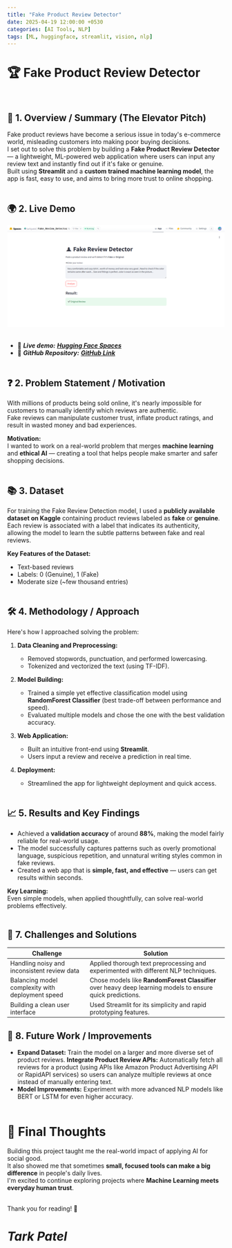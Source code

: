 ```yaml
---
title: "Fake Product Review Detector"
date: 2025-04-19 12:00:00 +0530
categories: [AI Tools, NLP]
tags: [ML, huggingface, streamlit, vision, nlp]
---
```



# 🏆 Fake Product Review Detector <br><br>


## 🚀 1. Overview / Summary (The Elevator Pitch)

Fake product reviews have become a serious issue in today's e-commerce world, misleading customers into making poor buying decisions.  
I set out to solve this problem by building a **Fake Product Review Detector** — a lightweight, ML-powered web application where users can input any review text and instantly find out if it's fake or genuine.  
Built using **Streamlit** and a **custom trained machine learning model**, the app is fast, easy to use, and aims to bring more trust to online shopping. <br><br>

## 🌍  2. Live Demo
![Fake Product Review Detector System](/assets/images/fake-review.png) <br><br>

- 🔗 _**Live demo:** [**Hugging Face Spaces**](https://huggingface.co/spaces/tarkpatel/Fake_Review_Detector)_
- 🔗 _**GitHub Repository:** [**GitHub Link**](https://github.com/tarkptel/Fake_Review_Detector)_ <br><br>



## ❓ 2. Problem Statement / Motivation

With millions of products being sold online, it's nearly impossible for customers to manually identify which reviews are authentic.  
Fake reviews can manipulate customer trust, inflate product ratings, and result in wasted money and bad experiences.

**Motivation:**  
I wanted to work on a real-world problem that merges **machine learning** and **ethical AI** — creating a tool that helps people make smarter and safer shopping decisions. <br><br>


## 📚 3. Dataset

For training the Fake Review Detection model, I used a **publicly available dataset on Kaggle** containing product reviews labeled as **fake** or **genuine**.  
Each review is associated with a label that indicates its authenticity, allowing the model to learn the subtle patterns between fake and real reviews.

**Key Features of the Dataset:**
- Text-based reviews
- Labels: 0 (Genuine), 1 (Fake)
- Moderate size (~few thousand entries) <br><br>



## 🛠️ 4. Methodology / Approach

Here's how I approached solving the problem:

1. **Data Cleaning and Preprocessing:**  
   - Removed stopwords, punctuation, and performed lowercasing.
   - Tokenized and vectorized the text (using TF-IDF).

2. **Model Building:**  
   - Trained a simple yet effective classification model using **RandomForest Classifier** (best trade-off between performance and speed).
   - Evaluated multiple models and chose the one with the best validation accuracy.

3. **Web Application:**  
   - Built an intuitive front-end using **Streamlit**.
   - Users input a review and receive a prediction in real time.

4. **Deployment:**  
   - Streamlined the app for lightweight deployment and quick access. <br><br>



## 📈 5. Results and Key Findings

- Achieved a **validation accuracy** of around **88%**, making the model fairly reliable for real-world usage.
- The model successfully captures patterns such as overly promotional language, suspicious repetition, and unnatural writing styles common in fake reviews.
- Created a web app that is **simple, fast, and effective** — users can get results within seconds.

**Key Learning:**  
Even simple models, when applied thoughtfully, can solve real-world problems effectively. <br><br>



## 🚀 7. Challenges and Solutions

| Challenge | Solution |
|-----------|----------|
| Handling noisy and inconsistent review data | Applied thorough text preprocessing and experimented with different NLP techniques. |
| Balancing model complexity with deployment speed | Chose models like **RandomForest Classifier** over heavy deep learning models to ensure quick predictions. |
| Building a clean user interface | Used Streamlit for its simplicity and rapid prototyping features. | <br><br>



## 🔮 8. Future Work / Improvements

- **Expand Dataset:** Train the model on a larger and more diverse set of product reviews.
 **Integrate Product Review APIs:** Automatically fetch all reviews for a product (using APIs like Amazon Product Advertising API or RapidAPI services) so users can analyze multiple reviews at once instead of manually entering text.
- **Model Improvements:** Experiment with more advanced NLP models like BERT or LSTM for even higher accuracy. <br><br>


# 🌟 Final Thoughts

Building this project taught me the real-world impact of applying AI for social good.  
It also showed me that sometimes **small, focused tools can make a big difference** in people's daily lives.  
I'm excited to continue exploring projects where **Machine Learning meets everyday human trust**. <br><br>

Thank you for reading! 🚀

# *Tark Patel*

